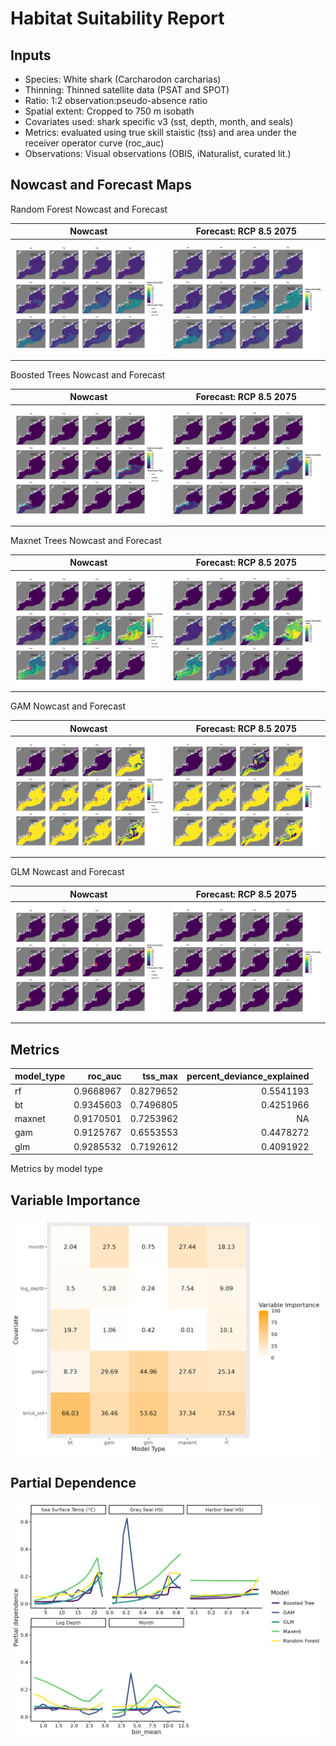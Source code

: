 Habitat Suitability Report
================

## Inputs

- Species: White shark (Carcharodon carcharias)
- Thinning: Thinned satellite data (PSAT and SPOT)
- Ratio: 1:2 observation:pseudo-absence ratio
- Spatial extent: Cropped to 750 m isobath
- Covariates used: shark specific v3 (sst, depth, month, and seals)
- Metrics: evaluated using true skill staistic (tss) and area under the
  receiver operator curve (roc_auc)
- Observations: Visual observations (OBIS, iNaturalist, curated lit.)

## Nowcast and Forecast Maps

Random Forest Nowcast and Forecast

| Nowcast | Forecast: RCP 8.5 2075 |
|:--:|:--:|
| ![](../../../../tidy_reports/versions/c21/120960/c21.120960.01_12_rf_compiled_casts.png) | ![](../../../../tidy_reports/versions/c21/120964/c21.120964.01_12_rf_compiled_casts.png) |

Boosted Trees Nowcast and Forecast

| Nowcast | Forecast: RCP 8.5 2075 |
|:--:|:--:|
| ![](../../../../tidy_reports/versions/c21/120960/c21.120960.01_12_bt_compiled_casts.png) | ![](../../../../tidy_reports/versions/c21/120964/c21.120964.01_12_bt_compiled_casts.png) |

Maxnet Trees Nowcast and Forecast

| Nowcast | Forecast: RCP 8.5 2075 |
|:--:|:--:|
| ![](../../../../tidy_reports/versions/c21/120960/c21.120960.01_12_maxent_compiled_casts.png) | ![](../../../../tidy_reports/versions/c21/120964/c21.120964.01_12_maxent_compiled_casts.png) |

GAM Nowcast and Forecast

| Nowcast | Forecast: RCP 8.5 2075 |
|:--:|:--:|
| ![](../../../../tidy_reports/versions/c21/120960/c21.120960.01_12_gam_compiled_casts.png) | ![](../../../../tidy_reports/versions/c21/120964/c21.120964.01_12_gam_compiled_casts.png) |

GLM Nowcast and Forecast

| Nowcast | Forecast: RCP 8.5 2075 |
|:--:|:--:|
| ![](../../../../tidy_reports/versions/c21/120960/c21.120960.01_12_glm_compiled_casts.png) | ![](../../../../tidy_reports/versions/c21/120964/c21.120964.01_12_glm_compiled_casts.png) |

## Metrics

| model_type |   roc_auc |   tss_max | percent_deviance_explained |
|:-----------|----------:|----------:|---------------------------:|
| rf         | 0.9668967 | 0.8279652 |                  0.5541193 |
| bt         | 0.9345603 | 0.7496805 |                  0.4251966 |
| maxnet     | 0.9170501 | 0.7253962 |                         NA |
| gam        | 0.9125767 | 0.6553553 |                  0.4478272 |
| glm        | 0.9285532 | 0.7192612 |                  0.4091922 |

Metrics by model type

## Variable Importance

![](m21.12096_tidy_compiled_files/figure-gfm/variable_importance-1.png)

## Partial Dependence

![](m21.12096_tidy_compiled_files/figure-gfm/partial_dependence-1.png)
